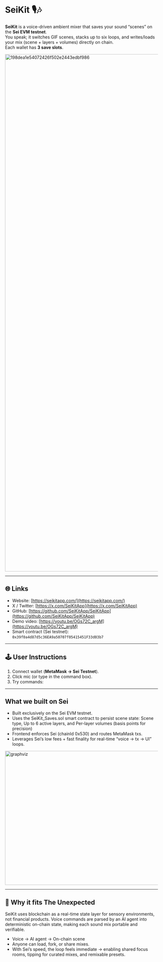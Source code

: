 # SeiKit 🎙️🎶

**SeiKit** is a voice-driven ambient mixer that saves your sound “scenes” on the **Sei EVM testnet**.  
You speak; it switches GIF scenes, stacks up to six loops, and writes/loads your mix (scene + layers + volumes) directly on chain.  
Each wallet has **3 save slots**.

<img width="1920" height="1702" alt="198dea1e54072426f502e2443edbf986" src="https://github.com/user-attachments/assets/7f4e0b48-f6d3-402e-8731-c8d8f5f1a5ab" />


---

## 🌐 Links
- Website: [https://seikitapp.com/](https://seikitapp.com/)  
- X / Twitter: [https://x.com/SeiKitApp](https://x.com/SeiKitApp)  
- GitHub: [https://github.com/SeiKitApp/SeiKitApp](https://github.com/SeiKitApp/SeiKitApp)  
- Demo video: [https://youtu.be/OGs72C_argM](https://youtu.be/OGs72C_argM)  
- Smart contract (Sei testnet): `0x39f0a4d87d5c36EA9a50707f05415451F33d03b7`  

---

## 🕹️ User Instructions

1. Connect wallet (**MetaMask → Sei Testnet**).
2. Click mic (or type in the command box).
3. Try commands:

---

## What we built on Sei

- Built exclusively on the Sei EVM testnet.
- Uses the SeiKit_Saves.sol smart contract to persist scene state: Scene type, Up to 6 active layers, and Per-layer volumes (basis points for precision)
- Frontend enforces Sei (chainId 0x530) and routes MetaMask txs.
- Leverages Sei’s low fees + fast finality for real-time “voice → tx → UI” loops.


<img width="2551" height="441" alt="graphviz" src="https://github.com/user-attachments/assets/5b60b26d-cbbb-41cf-8a1c-4dc532b1e7f2" />

---

## 🤯 Why it fits The Unexpected
SeiKit uses blockchain as a real-time state layer for sensory environments, not financial products.
Voice commands are parsed by an AI agent into deterministic on-chain state, making each sound mix portable and verifiable.
- Voice → AI agent → On-chain scene
- Anyone can load, fork, or share mixes.
- With Sei’s speed, the loop feels immediate → enabling shared focus rooms, tipping for curated mixes, and remixable presets.
